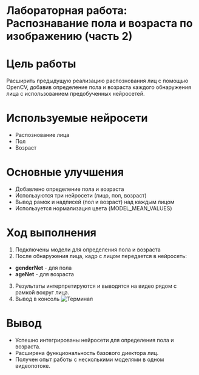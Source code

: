 # Лабораторная работа: Распознавание пола и возраста по изображению (часть 2)

# Цель работы
Расширить предыдущую реализацию распознования лиц с помощью OpenCV, добавив определение пола и возраста каждого обнаружения лица с использованием предобученных нейросетей.

# Используемые нейросети
- Распознование лица
- Пол
- Возраст

# Основные улучшения
- Добавлено определение пола и возраста
- Используются три нейросети (лицо, пол, возраст)
- Вывод рамок и надписей (пол и возраст) над каждым лицом
- Используется нормализация цвета (MODEL_MEAN_VALUES)

# Ход выполнения
1. Подключены модели для определения пола и возраста
2. После обнаружения лица, кадр с лицом передается в нейросеть:
- **genderNet** - для пола
- **ageNet** - для возраста
3. Результаты интерпретируются и выводятся на видео рядом с рамкой вокруг лица.
4. Вывод в консоль
![Терминал]()

# Вывод
- Успешно интегрированы нейросети для определения пола и возраста.
- Расширена функциональность базового диектора лиц.
- Получен опыт работы с несколькими моделями в одном видеопотоке.
